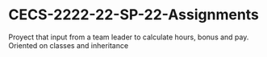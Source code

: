 # CECS-2222-22-SP-22-Assignments
Proyect that input from a team leader to calculate hours, bonus and pay.
Oriented on classes and inheritance
